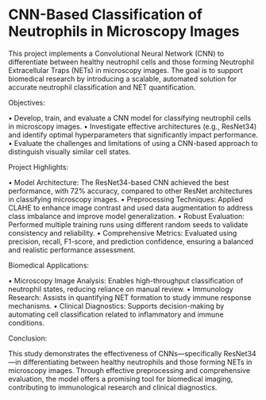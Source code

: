 # CNN-Based Classification of Neutrophils in Microscopy Images
This project implements a Convolutional Neural Network (CNN) to differentiate between healthy neutrophil cells and those forming Neutrophil Extracellular Traps (NETs) in microscopy images. The goal is to support biomedical research by introducing a scalable, automated solution for accurate neutrophil classification and NET quantification.


Objectives:

•	Develop, train, and evaluate a CNN model for classifying neutrophil cells in microscopy images.
•	Investigate effective architectures (e.g., ResNet34) and identify optimal hyperparameters that significantly impact performance.
•	Evaluate the challenges and limitations of using a CNN-based approach to distinguish visually similar cell states.


Project Highlights:

•	Model Architecture: The ResNet34-based CNN achieved the best performance, with 72% accuracy, compared to other ResNet architectures in classifying microscopy images.
•	Preprocessing Techniques: Applied CLAHE to enhance image contrast and used data augmentation to address class imbalance and improve model generalization.
•	Robust Evaluation: Performed multiple training runs using different random seeds to validate consistency and reliability.
•	Comprehensive Metrics: Evaluated using precision, recall, F1-score, and prediction confidence, ensuring a balanced and realistic performance assessment.


Biomedical Applications:

•	Microscopy Image Analysis: Enables high-throughput classification of neutrophil states, reducing reliance on manual review.
•	Immunology Research: Assists in quantifying NET formation to study immune response mechanisms.
•	Clinical Diagnostics: Supports decision-making by automating cell classification related to inflammatory and immune conditions.


Conclusion:

This study demonstrates the effectiveness of CNNs—specifically ResNet34—in differentiating between healthy neutrophils and those forming NETs in microscopy images. Through effective preprocessing and comprehensive evaluation, the model offers a promising tool for biomedical imaging, contributing to immunological research and clinical diagnostics.
